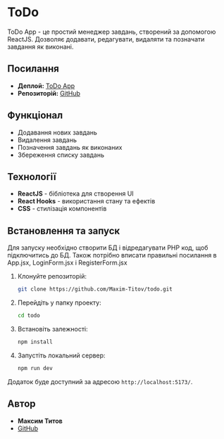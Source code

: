 # ToDo

ToDo App - це простий менеджер завдань, створений за допомогою ReactJS. Дозволяє додавати, редагувати, видаляти та позначати завдання як виконані.

## Посилання

- **Деплой:** [ToDo App](http://www.todos.great-site.net/)
- **Репозиторій:** [GitHub](https://github.com/Maxim-Titov/todo)

## Функціонал

- Додавання нових завдань
- Видалення завдань
- Позначення завдань як виконаних
- Збереження списку завдань

## Технології

- **ReactJS** - бібліотека для створення UI
- **React Hooks** - використання стану та ефектів
- **CSS** - стилізація компонентів

## Встановлення та запуск

Для запуску необхідно створити БД і відредагувати PHP код, щоб підключитись до БД. Також потрібно вписати правильні посилання в App.jsx, LoginForm.jsx і RegisterForm.jsx

1. Клонуйте репозиторій:
   ```bash
   git clone https://github.com/Maxim-Titov/todo.git
   ```
2. Перейдіть у папку проекту:
   ```bash
   cd todo
   ```
3. Встановіть залежності:
   ```bash
   npm install
   ```
4. Запустіть локальний сервер:
   ```bash
   npm run dev
   ```

Додаток буде доступний за адресою `http://localhost:5173/`.

## Автор

- **Максим Титов**
- [GitHub](https://github.com/Maxim-Titov)

